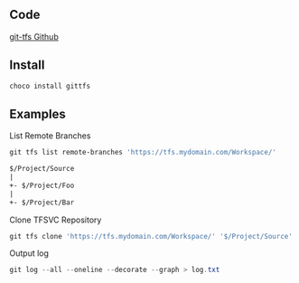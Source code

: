 ## Code

[git-tfs Github](https://github.com/git-tfs/git-tfs)

## Install

```powershell
choco install gittfs
```

## Examples

List Remote Branches
```powershell
git tfs list remote-branches 'https://tfs.mydomain.com/Workspace/'
```
```txt
$/Project/Source
|
+- $/Project/Foo
|
+- $/Project/Bar
```

Clone TFSVC Repository
```powershell
git tfs clone 'https://tfs.mydomain.com/Workspace/' '$/Project/Source'
```

Output log
```powershell
git log --all --oneline --decorate --graph > log.txt
```
